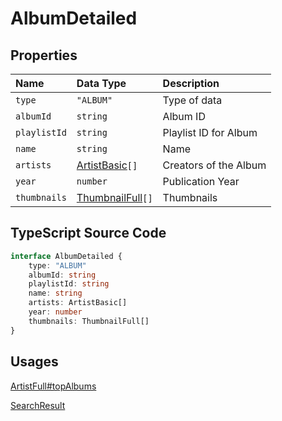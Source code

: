 # AlbumDetailed

## Properties

| Name         | Data Type                                 | Description           |
| :----------- | :---------------------------------------- | :-------------------- |
| `type`       | `"ALBUM"`                                 | Type of data          |
| `albumId`    | `string`                                  | Album ID              |
| `playlistId` | `string`                                  | Playlist ID for Album |
| `name`       | `string`                                  | Name                  |
| `artists`    | [ArtistBasic](./ArtistBasic.html)`[]`     | Creators of the Album |
| `year`       | `number`                                  | Publication Year      |
| `thumbnails` | [ThumbnailFull](./ThumbnailFull.html)`[]` | Thumbnails            |

## TypeScript Source Code

```ts
interface AlbumDetailed {
	type: "ALBUM"
	albumId: string
	playlistId: string
	name: string
	artists: ArtistBasic[]
	year: number
	thumbnails: ThumbnailFull[]
}
```

## Usages

[ArtistFull#topAlbums](./ArtistFull.html)

[SearchResult](../types/SearchResult.html)
